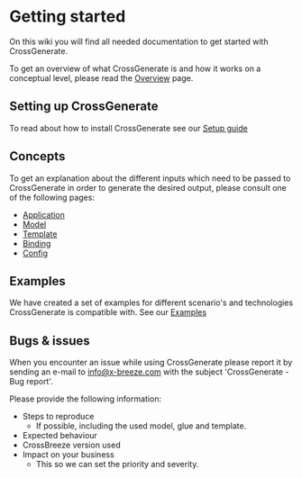 # Getting started

On this wiki you will find all needed documentation to get started with CrossGenerate.

To get an overview of what CrossGenerate is and how it works on a conceptual level, please read the [Overview](./Overview) page.

## Setting up CrossGenerate 
To read about how to install CrossGenerate see our [Setup guide](./Setup)

## Concepts
To get an explanation about the different inputs which need to be passed to CrossGenerate in order to generate the desired output, please consult one of the following pages:

- [Application](./Application/CommandLine)
- [Model](./Model)
- [Template](./Template)
- [Binding](./Binding)
- [Config](./Config)

## Examples
We have created a set of examples for different scenario's and technologies CrossGenerate is compatible with.
See our [Examples](./Examples)

## Bugs & issues
When you encounter an issue while using CrossGenerate please report it by sending an e-mail to [info@x-breeze.com](mailto:info@x-breeze.com?SUBJECT=CrossGenerate%20-%20Bug%20report) with the subject 'CrossGenerate - Bug report'.

Please provide the following information:

- Steps to reproduce
    - If possible, including the used model, glue and template.
- Expected behaviour
- CrossBreeze version used
- Impact on your business
    - This so we can set the priority and severity.
